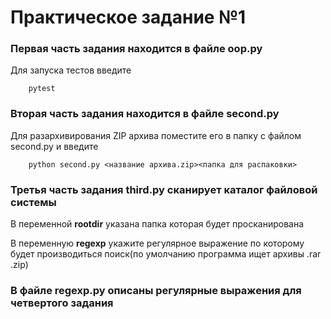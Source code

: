 # Практическое задание №1

### Первая часть задания находится в файле **oop.py**

Для запуска тестов введите
```
    pytest
```
### Вторая часть задания находится в файле **second.py**
Для разархивирования ZIP архива поместите его в папку с файлом second.py и введите
```
    python second.py <название архива.zip><папка для распаковки>
```
### Третья часть задания **third.py** сканирует каталог файловой системы 

В переменной **rootdir** указана папка которая будет просканирована

В переменную **regexp** укажите регулярное выражение по которому будет производиться поиск(по умолчанию программа ищет архивы .rar .zip)

### В файле **regexp.py** описаны регулярные выражения для четвертого задания
